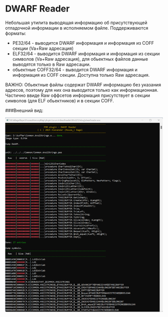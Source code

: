 DWARF Reader
================

Небольшая утилита выводящая информацию об присутствующей отладочной информации в исполняемом файле.
Поддерживаются форматы:
* PE32/64 - выводится DWARF информация и информация из COFF секции (Va+Raw адресация)
* ELF32/64 - выводится DWARF информация и информация из секции символов (Va+Raw адресация), для обьектных файлов данные выводятся только в Raw адресации.
* обьектные COFF32/64 - выводится DWARF информация и информация из COFF секции. Доступна только Raw адресация.

ВАЖНО: 
Обьектные файлы содержат DWARF информацию без указания адресов, поэтому для них она выводится только как информационная.
Частично ввиде Raw оффсетов информация присутствует в секции символов (для ELF обьектников) и в секции COFF.

###Внешний вид:

![1](https://github.com/AlexanderBagel/ProcessMemoryMap/blob/master/plugins/source/dwarfreader/img/1.png?raw=true "Внешний вид")